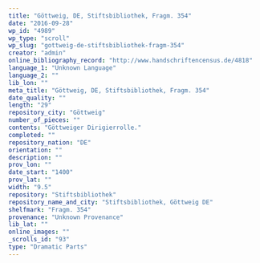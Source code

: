 ```yaml
---
title: "Göttweig, DE, Stiftsbibliothek, Fragm. 354"
date: "2016-09-28"
wp_id: "4989"
wp_type: "scroll"
wp_slug: "gottweig-de-stiftsbibliothek-fragm-354"
creator: "admin"
online_bibliography_record: "http://www.handschriftencensus.de/4818"
language_1: "Unknown Language"
language_2: ""
lib_lon: ""
meta_title: "Göttweig, DE, Stiftsbibliothek, Fragm. 354"
date_quality: ""
length: "29"
repository_city: "Göttweig"
number_of_pieces: ""
contents: "Göttweiger Dirigierrolle."
completed: ""
repository_nation: "DE"
orientation: ""
description: ""
prov_lon: ""
date_start: "1400"
prov_lat: ""
width: "9.5"
repository: "Stiftsbibliothek"
repository_name_and_city: "Stiftsbibliothek, Göttweig DE"
shelfmark: "Fragm. 354"
provenance: "Unknown Provenance"
lib_lat: ""
online_images: ""
_scrolls_id: "93"
type: "Dramatic Parts"
---
```



